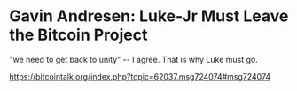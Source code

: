 # Gavin Andresen: Luke-Jr Must Leave the Bitcoin Project

"we need to get back to unity" -- I agree.  That is why Luke must go.

https://bitcointalk.org/index.php?topic=62037.msg724074#msg724074
